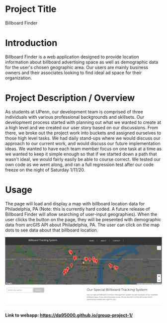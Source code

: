 # Project Title
Billboard Finder

# Introduction
Billboard Finder is a web application designed to provide location information about billboard advertising space as well as demographic data for the user's chosen geographic area. Our users are mainly business owners and their associates looking to find ideal ad space for their organization. 

# Project Description / Overview
As students at UPenn, our development team is comprised of three individuals with various professional backgrounds and skillsets. Our development process started with planning out what we wanted to create at a high level and we created our user story based on our discussions. From there, we broke out the project work into buckets and assigned ourselves to those high level tasks. We had daily stand-ups where we would discuss our approach to our current work, and would discuss our future implementation ideas. We wanted to have each team member focus on one task at a time as we wanted to keep it simple enough so that if we started down a path that wasn't ideal, we would fairly easily be able to course correct. We tested our own code as we went along, and ran a full regression test after our code freeze on the night of Saturday 1/11/20.

# Usage

 The page will load and display a map with billboard location data for Philadelphia, PA (Note: this is currently hard coded. A future release of Billboard Finder will allow searching of user-input geographies). When the user clicks the button on the page, they will be presented with demographic data from arcGIS API about Philadelphia, PA. The user can click on the map dots to see data about that billboard location.   

 ![Screenshot](assets/images/billboardFinderScreenshot.png)

 #### Link to webapp:  https://dp95000.github.io/group-project-1/


